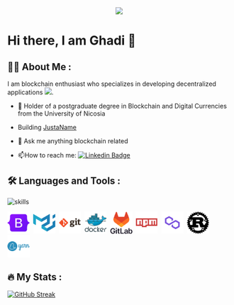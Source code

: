 <div id="header" align="center">
  <img src="https://media.giphy.com/media/bAQH7WXKqtIBrPs7sR/giphy.gif" width="150"/>
</div>

# Hi there, I am Ghadi 👋

## :man_technologist: About Me :
I am blockchain enthusiast who specializes in developing decentralized applications <img src="https://media.giphy.com/media/WUlplcMpOCEmTGBtBW/giphy.gif" width="30">.

- :seedling: Holder of a postgraduate degree in Blockchain and Digital Currencies from the University of Nicosia

- Building [JustaName](https://github.com/JustaName-id)

- 💬 Ask me anything blockchain related

- :mailbox:How to reach me: [![Linkedin Badge](https://img.shields.io/badge/-Ghadi-blue?style=flat&logo=Linkedin&logoColor=white)](https://www.linkedin.com/in/ghadi-mhawej/)

## :hammer_and_wrench: Languages and Tools :

 ![skills](https://skillicons.dev/icons?i=solidity,react,js,html,css,sass,ts,nodejs,git,figma,xd,vscode&theme=light)
<div>
    <img src="https://github.com/devicons/devicon/blob/master/icons/bootstrap/bootstrap-original.svg" title="Bootstrap" alt="Bootstrap" width="50" height="50"/>&nbsp;
  <img src="https://github.com/devicons/devicon/blob/master/icons/materialui/materialui-original.svg" title="Material UI" alt="Material UI" width="50" height="50"/>&nbsp;
  <img src="https://github.com/devicons/devicon/blob/master/icons/git/git-original-wordmark.svg" title="Git" **alt="Git" width="50" height="50"/>&nbsp;
  <img src="https://github.com/devicons/devicon/blob/master/icons/docker/docker-original-wordmark.svg" title="Docker" **alt="Docker" width="50" height="50"/>&nbsp;
    <img src="https://github.com/devicons/devicon/blob/master/icons/gitlab/gitlab-original-wordmark.svg" title="Gitlab" **alt="Gitlab" width="50" height="50"/>&nbsp;
    <img src="https://github.com/devicons/devicon/blob/master/icons/npm/npm-original-wordmark.svg" title="npm" **alt="npm" width="50" height="50"/>&nbsp;
    <img src="https://github.com/devicons/devicon/blob/master/icons/polygon/polygon-original.svg" title="Polygon" **alt="Polygon" width="50" height="50"/>&nbsp;
    <img src="https://github.com/devicons/devicon/blob/master/icons/rust/rust-plain.svg" title="Rust" **alt="Rust" width="50" height="50"/>&nbsp;
    <img src="https://github.com/devicons/devicon/blob/master/icons/yarn/yarn-original-wordmark.svg" title="Yarn" **alt="Yarn" width="50" height="50"/>&nbsp;
</div>

## :fire: My Stats :

[![GitHub Streak](http://github-readme-streak-stats.herokuapp.com?user=Ghadi8&theme=dark&background=000000)](https://git.io/streak-stats)






